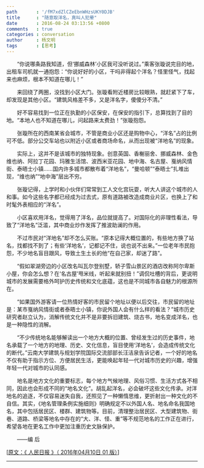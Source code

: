 ```yaml
---
path       : '/fM7xdZlCZeEbnWHzsUKY0DJB'
title      : "随意取洋名，真叫人犯晕"
date       : 2016-08-24 03:13:56 +0800
comments   : true
categories : conversation
author     : 杨文明
tags       : [思考]
---
```


　　“你说哪条路我知道，但‘挪威森林’小区我可没听说过。”乘客张璇说完目的地，出租车司机就一通抱怨：“你说好好的小区，干吗非得起个洋名？怪里怪气，找起来也麻烦，根本不知道在哪儿！”

　　来回绕了两圈，没找到小区大门。张璇看附近楼房比较眼熟，就赶紧下了车，却发现是其他小区。“建筑风格差不多，又是洋名字，傻傻分不清。”

　　好不容易找到一位正在执勤的小区保安，在保安的指引下，总算找到了目的地。“本地人也不知道在哪儿，问起路来太费劲！”张璇抱怨。

　　张璇所在的西南某省会城市，不管是商业小区还是购物中心，“洋名”占的比例可不低。部分公交车站也以附近小区或者商场命名，从而出现被“洋地名”的现象。

<!--more-->

　　实际上，这并不是该城市的独特现象。创意英国、香榭丽舍、挪威森林、金色维也纳、阿拉丁花园、玛雅生活馆、波西米亚花园、地中海、名古屋、戛纳风情街、泰晤士小镇……国内许多城市都散布着“洋地名”，“曼哈顿”“泰晤士”扎堆出现，“维也纳”“地中海”层出不穷。

　　张璇记得，上学时和小伙伴们常常到工人文化宫玩耍，听大人讲这个城市的人和事。如今这些名字都已经成为过去式，原有道路被改造成商业片区，也换上了和时髦外表相应的“洋名”。

　　小区喜欢用洋名，觉得用了洋名，品位就提高了。对国际化的非理性看法，导致了“洋地名”泛滥，其中商业炒作发挥了推波助澜的作用。

　　不过市民对“洋地名”却不怎么买账。“原本记得大概位置的，有些地方换了站名，找都找不到了；有些‘洋地名’，记都记不住，说也说不出来。”一位老年市民抱怨，不少地名盲目跟风，导致土生土长的他“在自己家，却迷了路”。

　　“假如翠湖旁边的小区改名叫瓦尔登别墅，轿子雪山景区的酒店改称阿尔卑斯小屋，你会怎么想？在‘名古屋’甩米线，听起来就别扭！”调侃吐槽的背后，更说明城市的发展需要格外呵护历史传统和文化底蕴，这也是不同城市各自魅力的根源所在。

　　“如果国外游客请一位热情好客的市民留个地址以便以后交往，市民留的地址是：某市戛纳风情街或者泰晤士小镇，你说外国人会有什么样的看法？”城市历史研究者赵立认为，消解传统文化并不是非要拆旧建筑、烧古书，地名变成洋名，也是一种隐性的消解。

　　“不少传统地名能够解读出一个地方大概的位置、曾经发生过的历史事件，地名承载了一个地方的地理、历史、文化信息，盲目使用‘洋地名’，会造成传统文化的断代。”云南大学建筑与规划学院国际交流部部长汪洁泉告诉记者，一个好的地名不仅有助于指示方位、方便居民生活，更能唤起年轻一代对城市历史的兴趣，增强年轻一代对城市的认同感。

　　地名是地方文化的重要标志，每个地方气候地理、风俗习惯、生活方式各不相同，因此也会形成不同的“地名文化”。胡乱起洋名，必会破坏这些文化传承。对洋地名的追逐，不仅容易迷失自我，还照见了一种懒惰思维，更折射出一种文化的不自信。其实，《地名管理条例实施细则》明确规定不以外国人名、地名命名我国地名，其中包括居民区、楼群、建筑物等。目前，清理整治居民区、大型建筑物、街巷、道路、桥梁等地名中存在的“大、洋、怪、重”等不规范地名的工作正在进行，希望各地在更名工作中更加注重历史文脉保护。

　　——编 后

[<a target="_blank" href="http://paper.people.com.cn/rmrb/html/2016-04/10/nw.D110000renmrb_20160410_6-01.htm">原文：《 人民日报 》（ 2016年04月10日 01 版）</a>]

***
